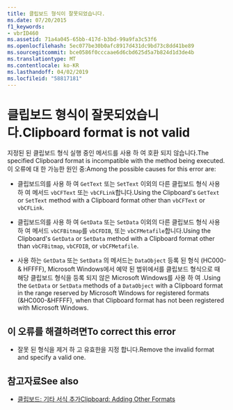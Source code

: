 ```yaml
---
title: 클립보드 형식이 잘못되었습니다.
ms.date: 07/20/2015
f1_keywords:
- vbrID460
ms.assetid: 71a4a045-65bb-417d-b3bd-99a9fa3c53f6
ms.openlocfilehash: 5ec077be30b0afc8917d431dc9bd73c8dd41be89
ms.sourcegitcommit: bce0586f0cccaae6d6cbd625d5a7b824d1d3de4b
ms.translationtype: MT
ms.contentlocale: ko-KR
ms.lasthandoff: 04/02/2019
ms.locfileid: "58817181"
---
```

# <a name="clipboard-format-is-not-valid"></a><span data-ttu-id="7d01c-102">클립보드 형식이 잘못되었습니다.</span><span class="sxs-lookup"><span data-stu-id="7d01c-102">Clipboard format is not valid</span></span>
<span data-ttu-id="7d01c-103">지정된 된 클립보드 형식 실행 중인 메서드를 사용 하 여 호환 되지 않습니다.</span><span class="sxs-lookup"><span data-stu-id="7d01c-103">The specified Clipboard format is incompatible with the method being executed.</span></span> <span data-ttu-id="7d01c-104">이 오류에 대 한 가능한 원인 중:</span><span class="sxs-lookup"><span data-stu-id="7d01c-104">Among the possible causes for this error are:</span></span>  
  
-   <span data-ttu-id="7d01c-105">클립보드의를 사용 하 여 `GetText` 또는 `SetText` 이외의 다른 클립보드 형식 사용 하 여 메서드 `vbCFText` 또는 `vbCFLink`합니다.</span><span class="sxs-lookup"><span data-stu-id="7d01c-105">Using the Clipboard's `GetText` or `SetText` method with a Clipboard format other than `vbCFText` or `vbCFLink`.</span></span>  
  
-   <span data-ttu-id="7d01c-106">클립보드의를 사용 하 여 `GetData` 또는 `SetData` 이외의 다른 클립보드 형식 사용 하 여 메서드 `vbCFBitmap`를 `vbCFDIB`, 또는 `vbCFMetafile`합니다.</span><span class="sxs-lookup"><span data-stu-id="7d01c-106">Using the Clipboard's `GetData` or `SetData` method with a Clipboard format other than `vbCFBitmap`, `vbCFDIB`, or `vbCFMetafile`.</span></span>  
  
-   <span data-ttu-id="7d01c-107">사용 하는 `GetData` 또는 `SetData` 의 메서드는 `DataObject` 등록 된 형식 (HC000-& HFFFF), Microsoft Windows에서 예약 된 범위에서를 클립보드 형식으로 때 해당 클립보드 형식을 등록 되지 않은 Microsoft Windows를 사용 하 여 .</span><span class="sxs-lookup"><span data-stu-id="7d01c-107">Using the `GetData` or `SetData` methods of a `DataObject` with a Clipboard format in the range reserved by Microsoft Windows for registered formats (&HC000-&HFFFF), when that Clipboard format has not been registered with Microsoft Windows.</span></span>  
  
## <a name="to-correct-this-error"></a><span data-ttu-id="7d01c-108">이 오류를 해결하려면</span><span class="sxs-lookup"><span data-stu-id="7d01c-108">To correct this error</span></span>  
  
-   <span data-ttu-id="7d01c-109">잘못 된 형식을 제거 하 고 유효한을 지정 합니다.</span><span class="sxs-lookup"><span data-stu-id="7d01c-109">Remove the invalid format and specify a valid one.</span></span>  
  
## <a name="see-also"></a><span data-ttu-id="7d01c-110">참고자료</span><span class="sxs-lookup"><span data-stu-id="7d01c-110">See also</span></span>

- [<span data-ttu-id="7d01c-111">클립보드: 기타 서식 추가</span><span class="sxs-lookup"><span data-stu-id="7d01c-111">Clipboard: Adding Other Formats</span></span>](/cpp/mfc/clipboard-adding-other-formats)
